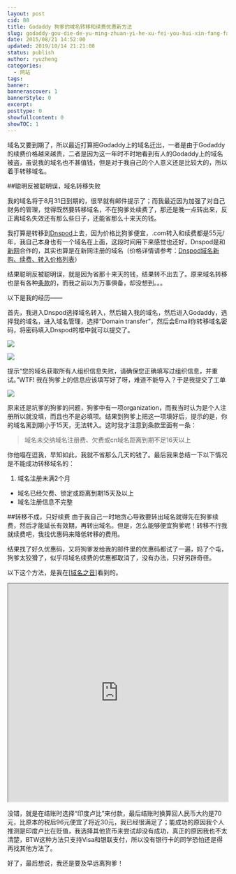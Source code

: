 ```yaml
---
layout: post
cid: 88
title: Godaddy 狗爹的域名转移和续费优惠新方法
slug: godaddy-gou-die-de-yu-ming-zhuan-yi-he-xu-fei-you-hui-xin-fang-fa
date: 2015/08/21 14:52:00
updated: 2019/10/14 21:21:08
status: publish
author: ryuzheng
categories: 
  - 网站
tags: 
banner: 
bannerascover: 1
bannerStyle: 0
excerpt: 
posttype: 0
showfullcontent: 0
showTOC: 1
---
```



域名又要到期了，所以最近打算把Godaddy上的域名迁出，一者是由于Godaddy的续费价格越来越贵，二者是因为这一年时不时地看到有人的Godaddy上的域名被盗，虽说我的域名也不甚值钱，但是对于我自己的个人意义还是比较大的，所以着手转移域名。

##聪明反被聪明误，域名转移失败

我的域名将于8月31日到期的，很早就有邮件提示了；而我最近因为加强了对自己财务的管理，觉得既然要转移域名，不在狗爹处续费了，那还是晚一点转出来，反正离域名失效还有那么些日子，还能省那么十来天的钱。

我打算是转移到[Dnspod](https://domains.dnspod.cn/)上去，因为价格比狗爹便宜，.com转入和续费都是55元/年，我自己本身也有一个域名在上面，这段时间用下来感觉也还好，Dnspod是和[新网](http://www.xinnet.com/)合作的，其实也算是在新网注册的域名（价格详情请参考：[Dnspod域名新购、续费、转入价格列表](https://domains.dnspod.cn/main/priceinfo)）

结果聪明反被聪明误，就是因为省那十来天的钱，结果转不出去了。原来域名转移也是有各种[条款](https://support.dnspod.cn/Kb/showarticle/tsid/221#link1)的，而我之前以为万事俱备，却没想到。。。

以下是我的经历——

首先，我进入Dnspod选择域名转入，然后输入我的域名，然后进入Godaddy，选择我的域名，进入域名管理，选择“Domain transfer”，然后会Email你转移域名密码，将密码填入Dnspod的框中就可以提交了。

![](https://cdn.zhengzexin.com/001.jpg)

![](https://cdn.zhengzexin.com/002.jpg)

提示“您的域名获取所有人组织信息失败，请确保您正确填写过组织信息，并重试。”WTF! 我在狗爹上的信息应该填写好了呀，难道不能导入？于是我提交了工单

![](https://cdn.zhengzexin.com/003.jpg)

原来还是坑爹的狗爹的问题，狗爹中有一项organization，而我当时认为是个人注册所以就没填，而且也不是必填项。结果到狗爹上把这一项填好后，提示的是，你的域名离到期小于15天，无法转入。这时我才注意到条款里面有一条：
>域名未交纳域名注册费、欠费或cn域名距离到期不足16天以上

你他喵在逗我，早知如此，我就不省那么几天的钱了。最后我来总结一下以下情况是不能成功转移域名的：

 1. 域名注册未满2个月
 - 域名已经欠费、锁定或距离到期15天及以上
 - 域名注册信息不完整
 
##转移不成，只好续费
由于我自己一时地贪心导致要转出域名就得先在狗爹续费，然后才能延长有效期，再转出域名。但是，怎么能够便宜狗爹呢！转移不行我就续费吧，我找优惠码来降低转移的费用。

结果找了好久优惠码，又将狗爹发给我的邮件里的优惠码都试了一遍，妈了个屯，狗爹太狡猾了，似乎将域名续费的优惠都取消了，没有办法，只好另辟奇径。

以下这个方法，是我在[[域名之音](http://www.yuming.in/)]看到的。

<iframe src="http://www.yuming.in/latest-godaddy-domain-name-renewals-preference.html"  height="500" width="100%"></iframe>

没错，就是在结账时选择“印度卢比”来付款，最后结账时换算回人民币大约是70元，比原本的税后96元便宜了将近30元，我已经很满足了；能成功的原因我个人推测是印度卢比在贬值，我选择其他货币来尝试却没有成功，真正的原因我也不太清楚，BTW这种方法只支持Visa和银联支付，所以没有银行卡的同学恐怕还是得再找其他方法了。

好了，最后想说，我还是要及早远离狗爹！